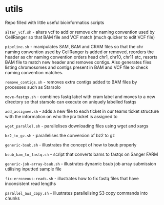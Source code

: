 # utils
Repo filled with little useful bioinformatics scripts

`alter_vcf.sh` - alters vcf to add or remove chr naming convention used by CellRanger so that BAM file and VCF match (much quicker to edit VCF file)

`pipeline.sh` - manipulates SAM, BAM and CRAM files so that the chr naming convention used by CellRanger is added or removed, reorders the header as chr naming convention orders head chr1, chr10, chr11 etc, resorts BAM file to match new header and removes contigs. Also generates files listing chromosomes and contigs present in BAM and VCF file to check naming convention matches.

`remove_contigs.sh` - removes extra contigs added to BAM files by processes such as Starsolo

`move-fastqs.sh` - combines fastq label with cram label and moves to a new directory so that starsolo can execute on uniquely labelled fastqs

`add_assignee.sh` - adds a new file to each ticket in our teams ticket structure with the information on who the jira ticket is assigned to

`wget_parallel.sh` - parallelises downloading files using wget and xargs

`bz2_to_gz.sh` - parallelises the conversion of bz2 to gz

`generic-bsub.sh` - illustrates the concept of how to bsub properly

`bsub_bam_to_fastq.sh` - script that converts bams to fastqs on Sanger FARM

`generic-job-array-bsub.sh` - illustrates dynamic bsub job array submission utilising inputted sample file

`fix-erroneous-reads.sh` - illustrates how to fix fastq files that have inconsistent read lengths

`parallel_aws_copy.sh` - illustrates parallelising S3 copy commands into chunks
